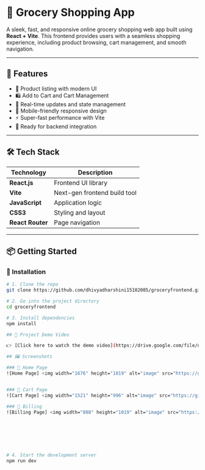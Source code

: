 # 🛒 Grocery Shopping App

A sleek, fast, and responsive online grocery shopping web app built using **React + Vite**. This frontend provides users with a seamless shopping experience, including product browsing, cart management, and smooth navigation.

---

## 🚀 Features

- 🧾 Product listing with modern UI
- 🛍️ Add to Cart and Cart Management
- 🔄 Real-time updates and state management
- 📱 Mobile-friendly responsive design
- ⚡ Super-fast performance with Vite
- 🔗 Ready for backend integration

---

## 🛠️ Tech Stack

| Technology    | Description                            |
|---------------|----------------------------------------|
| **React.js**  | Frontend UI library                    |
| **Vite**      | Next-gen frontend build tool           |
| **JavaScript**| Application logic                      |
| **CSS3**      | Styling and layout                     |
| **React Router** | Page navigation                     |

---

## 📦 Getting Started

### 🔧 Installation

```bash
# 1. Clone the repo
git clone https://github.com/dhivyadharshini15102005/groceryfrontend.git

# 2. Go into the project directory
cd groceryfrontend

# 3. Install dependencies
npm install

## 🎥 Project Demo Video

👉 [Click here to watch the demo video](https://drive.google.com/file/d/1onZfuDxozUo23XFyzwZcD9Jaxs65cdFE/view?usp=sharing)

## 🖼️ Screenshots

### 🔹 Home Page
![Home Page] <img width="1676" height="1019" alt="image" src="https://github.com/user-attachments/assets/2d96ce7a-2d43-4ed1-bcdc-3ea62fec911b" />


### 🔹 Cart Page
![Cart Page] <img width="1521" height="996" alt="image" src="https://github.com/user-attachments/assets/f71107bb-80ee-43b3-b9ed-09c66b806b78" />

### 🔹 Billing 
![Billing Page] <img width="808" height="1019" alt="image" src="https://github.com/user-attachments/assets/d1ac89e0-0421-42b9-8496-301dd10140a7" />







# 4. Start the development server
npm run dev
